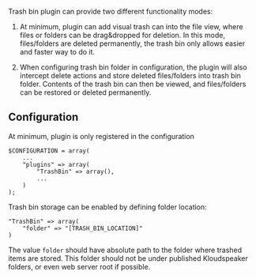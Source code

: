 Trash bin plugin can provide two different functionality modes:

1. At minimum, plugin can add visual trash can into the file view, where files or folders can be drag&dropped for deletion. In this mode, files/folders are deleted permanently, the trash bin only allows easier and faster way to do it.

2. When configuring trash bin folder in configuration, the plugin will also intercept delete actions and store deleted files/folders into trash bin folder. Contents of the trash bin can then be viewed, and files/folders can be restored or deleted permanently.

## Configuration

At minimum, plugin is only registered in the configuration

    $CONFIGURATION = array(
        ...
        "plugins" => array(
            "TrashBin" => array(),
            ...
        )
    );

Trash bin storage can be enabled by defining folder location:

    "TrashBin" => array(
        "folder" => "[TRASH_BIN_LOCATION]"
    )

The value `folder` should have absolute path to the folder where trashed items are stored. This folder should not be under published Kloudspeaker folders, or even web server root if possible.